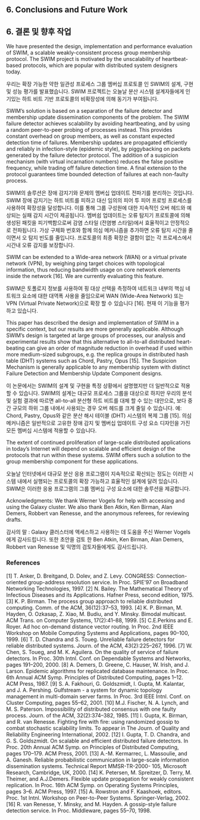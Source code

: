 ## 6. Conclusions and Future Work

## 6. 결론 및 향후 작업

We have presented the design, implementation and performance evaluation of SWIM, a scalable weakly-consistent process group membership protocol. The SWIM project is motivated by the unscalability of heartbeat-based protocols, which are popular with distributed system designers today.

우리는 확장 가능한 약한 일관성 프로세스 그룹 멤버십 프로토콜 인 SWIM의 설계, 구현 및 성능 평가를 발표했습니다. SWIM 프로젝트는 오늘날 분산 시스템 설계자들에게 인기있는 하트 비트 기반 프로토콜의 비확장성에 의해 동기가 부여됩니다.

SWIM’s solution is based on a separation of the failure detector and membership update dissemination components of the problem. The SWIM failure detector achieves scalability by avoiding heartbeating, and by using a random peer-to-peer probing of processes instead. This provides constant overhead on group members, as well as constant expected detection time of failures. Membership updates are propagated efficiently and reliably in infection-style (epidemic style), by piggybacking on packets generated by the failure detector protocol. The addition of a suspicion mechanism (with virtual incarnation numbers) reduces the false positive frequency, while trading off failure detection time. A final extension to the protocol guarantees time bounded detection of failures at each non-faulty process.

SWIM의 솔루션은 장애 감지기와 문제의 멤버십 업데이트 전파기를 분리하는 것입니다. SWIM 장애 감지기는 하트 비트를 피하고 대신 임의의 피어 투 피어 프로빙 프로세스를 사용하여 확장성을 달성합니다. 이를 통해 그룹 구성원에 대한 지속적인 오버 헤드와 예상되는 실패 감지 시간이 제공됩니다. 멤버쉽 업데이트는 오류 탐지기 프로토콜에 의해 생성된 패킷을 피기백함으로써 감염 스타일 (전염병 스타일)에서 효율적이고 안정적으로 전파됩니다. 가상 구체화 번호와 함께 의심 메커니즘을 추가하면 오류 탐지 시간을 줄이면서 오 탐지 빈도를 줄입니다. 프로토콜의 최종 확장은 결함이 없는 각 프로세스에서 시간내 오류 감지를 보장합니다.

SWIM can be extended to a Wide-area network (WAN) or a virtual private network (VPN), by weighing ping target choices with topological information, thus reducing bandwidth usage on core network elements inside the network [16]. We are currently evaluating this feature.

SWIM은 토폴로지 정보를 사용하여 핑 대상 선택을 측정하여 네트워크 내부의 핵심 네트워크 요소에 대한 대역폭 사용을 줄임으로써 WAN (Wide-Area Network) 또는 VPN (Virtual Private Network)으로 확장 할 수 있습니다 [16]. 현재 이 기능을 평가하고 있습니다.

This paper has described the design and implementation of SWIM in a specific context, but our results are more generally applicable. Although SWIM’s design is targeted at large groups of processes, our analysis and experimental results show that this alternative to all-to-all distributed heart-beating can give an order of magnitude reduction in overhead if used within more medium-sized subgroups, e.g. the replica groups in distributed hash table (DHT) systems such as Chord, Pastry, Opus [15]. The Suspicion Mechanism is generally applicable to any membership system with distinct Failure Detection and Membership Update Component designs.

이 논문에서는 SWIM의 설계 및 구현을 특정 상황에서 설명했지만 더 일반적으로 적용 할 수 있습니다. SWIM의 설계는 대규모 프로세스 그룹을 대상으로 하지만 우리의 분석 및 실험 결과에 따르면 all-to-all 분산형 하트 비트를 대체 할 수 있는 대안으로, 보다 중간 규모의 하위 그룹 내에서 사용되는 경우 오버 헤드를 크게 줄일 수 있습니다. 예: Chord, Pastry, Opus와 같은 분산 해시 테이블 (DHT) 시스템의 복제 그룹 [15]. 의심 메커니즘은 일반적으로 고유한 장애 감지 및 멤버십 업데이트 구성 요소 디자인을 가진 모든 멤버십 시스템에 적용할 수 있습니다.

The extent of continued proliferation of large-scale distributed applications in today’s Internet will depend on scalable and efficient design of the protocols that run within these systems. SWIM offers such a solution to the group membership component for these applications.

오늘날 인터넷에서 대규모 분산 응용 프로그램이 지속적으로 확산되는 정도는 이러한 시스템 내에서 실행되는 프로토콜의 확장 가능하고 효율적인 설계에 달려 있습니다. SWIM은 이러한 응용 프로그램의 그룹 멤버십 구성 요소에 대한 솔루션을 제공합니다.

Acknowledgments: We thank Werner Vogels for help with accessing and using the Galaxy cluster. We also thank Ben Atkin, Ken Birman, Alan Demers, Robbert van Renesse, and the anonymous referees, for reviewing drafts.

감사의 말 : Galaxy 클러스터에 액세스하고 사용하는 데 도움을 주신 Werner Vogels에게 감사드립니다. 또한 초안을 검토 한 Ben Atkin, Ken Birman, Alan Demers, Robbert van Renesse 및 익명의 검토자들에게도 감사드립니다.

### References
[1] T. Anker, D. Breitgand, D. Dolev, and Z. Levy. CONGRESS: Connection-oriented group-address resolution service. In Proc. SPIE’97 on Broadband Networking Technologies, 1997.
[2] N. Bailey. The Mathematical Theory of Infectious Diseases and its Applications. Hafner Press, second edition, 1975.
[3] K. P. Birman. The process group approach to reliable distributed computing. Comm. of the ACM, 36(12):37–53, 1993.
[4] K. P. Birman, M. Hayden, O. Ozkasap, Z. Xiao, M. Budiu, and Y. Minsky. Bimodal multicast. ACM Trans. on Computer Systems, 17(2):41–88, 1999.
[5] C.E.Perkins and E. Royer. Ad hoc on-demand distance vector routing. In Proc. 2nd IEEE Workshop on Mobile Computing Systems and Applications, pages 90–100, 1999.
[6] T. D. Chandra and S. Toueg. Unreliable failure detectors for reliable distributed systems. Journ. of the ACM, 43(2):225–267, 1996.
[7] W. Chen, S. Toueg, and M. K. Aguilera. On the quality of service of failure detectors. In Proc. 30th Intnl. Conf. on Dependable Systems and Networks, pages 191–200, 2000.
[8] A. Demers, D. Greene, C. Hauser, W. Irish, and J. Larson. Epidemic algorithms for replicated database maintenance. In Proc. 6th Annual ACM Symp. Principles of Distributed Computing, pages 1–12. ACM Press, 1987.
[9] S. A. Fakhouri, G. Goldszmidt, I. Gupta, M. Kalantar, and J. A. Pershing. Gulfstream - a system for dynamic topology management in multi-domain server farms. In Proc. 3rd IEEE Intnl. Conf. on Cluster Computing, pages 55–62, 2001.
[10] M.J. Fischer, N. A. Lynch, and M. S. Paterson. Impossibility of distributed consensus with one faulty process. Journ. of the ACM, 32(2):374–382, 1985.
[11] I. Gupta, K. Birman, and R. van Renesse. Fighting fire with fire: using randomized gossip to combat stochastic scalability limits. To appear in The Journ. of Quality and Reliability Engineering International, 2002.
[12] I. Gupta, T. D. Chandra, and G. S. Goldszmidt. On scalable and efficient distributed failure detectors. In Proc. 20th Annual ACM Symp. on Principles of Distributed Computing, pages 170–179. ACM Press, 2001.
[13] A.-M. Kermarrec, L. Massoulie, and A. Ganesh. Reliable probabilistic communication in large-scale information dissemination systems. Technical Report MMSR-TR-2000- 105, Microsoft Research, Cambridge, UK, 2000.
[14] K. Petersen, M. Spreitzer, D. Terry, M. Theimer, and A.J.Demers. Flexible update propagation for weakly consistent replication. In Proc. 16th ACM Symp. on Operating Systems Principles, pages 3–6. ACM Press, 1997.
[15] A. Rowstron and F. Kaashoek, editors. Proc. 1st Intnl. Workshop on Peer-to-Peer Systems. Springer-Verlag, 2002.
[16] R. van Renesse, Y. Minsky, and M. Hayden. A gossip-style failure detection service. In Proc. Middleware, pages 55–70, 1998.
